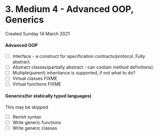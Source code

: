 # 3. Medium 4 -  Advanced OOP, Generics
Created Sunday 14 March 2021

#### Advanced OOP

* ☐ Interface - a construct for specification contracts/protocol. Fully abstract.
* ☐ Abstract classes(partially abstract - can contain method definitions).
* ☐ Multiple(parent) inheritance is supported, if not what to do?
* ☐ Virtual classes FIXME
* ☐ Virtual functions FIXME


#### Generics(for statically typed languages)
This may be skipped

* ☐ Revisit syntax
* ☐ Write generic functions
* ☐ Write generic classes


